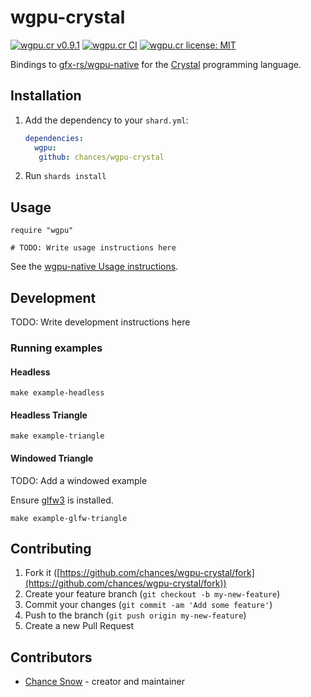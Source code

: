 # wgpu-crystal

[![wgpu.cr v0.9.1](https://img.shields.io/badge/shards-v0.9.1-important)](https://shards.info/github/chances/wgpu-crystal)
[![wgpu.cr CI](https://github.com/chances/wgpu-crystal/actions/workflows/ci.yml/badge.svg)](https://github.com/chances/wgpu-crystal/actions/workflows/ci.yml)
[![wgpu.cr license: MIT](https://img.shields.io/badge/license-MIT-informational)](https://github.com/chances/wgpu-crystal/blob/master/LICENSE)

Bindings to [gfx-rs/wgpu-native](https://github.com/gfx-rs/wgpu-native) for the [Crystal](https://crystal-lang.org/) programming language.

## Installation

1. Add the dependency to your `shard.yml`:

   ```yaml
   dependencies:
     wgpu:
      github: chances/wgpu-crystal
   ```

2. Run `shards install`

## Usage

```crystal
require "wgpu"

# TODO: Write usage instructions here
```

See the [wgpu-native Usage instructions](https://github.com/gfx-rs/wgpu-native#usage).

## Development

TODO: Write development instructions here

### Running examples

#### Headless

`make example-headless`

#### Headless Triangle

`make example-triangle`

#### Windowed Triangle

TODO: Add a windowed example

Ensure [glfw3](https://formulae.brew.sh/formula/glfw) is installed.

`make example-glfw-triangle`

## Contributing

1. Fork it ([https://github.com/chances/wgpu-crystal/fork](https://github.com/chances/wgpu-crystal/fork))
2. Create your feature branch (`git checkout -b my-new-feature`)
3. Commit your changes (`git commit -am 'Add some feature'`)
4. Push to the branch (`git push origin my-new-feature`)
5. Create a new Pull Request

## Contributors

- [Chance Snow](https://github.com/chances) - creator and maintainer
